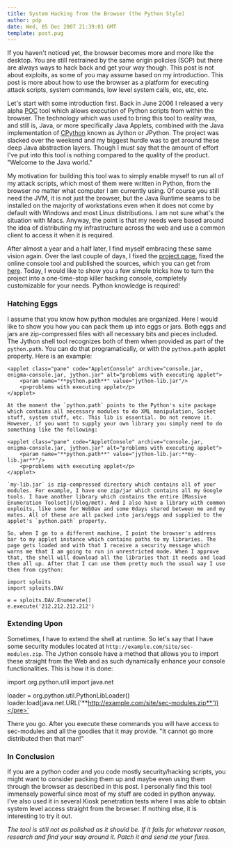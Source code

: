 ```yaml
---
title: System Hacking from the Browser (the Python Style)
author: pdp
date: Wed, 05 Dec 2007 21:39:01 GMT
template: post.pug
---
```


If you haven't noticed yet, the browser becomes more and more like the desktop. You are still restrained by the same origin policies (SOP) but there are always ways to hack back and get your way though. This post is not about exploits, as some of you may assume based on my introduction. This post is more about how to use the browser as a platform for executing attack scripts, system commands, low level system calls, etc, etc, etc.

Let's start with some introduction first. Back in June 2006 I released a very alpha [POC](/blog/jython-shell/) tool which allows execution of Python scripts from within the browser. The technology which was used to bring this tool to reality was, and still is, Java, or more specifically Java Applets, combined with the Java implementation of [CPython](http://www.python.org) known as Jython or JPython. The project was slacked over the weekend and my biggest hurdle was to get around these deep Java abstraction layers. Though I must say that the amount of effort I've put into this tool is nothing compared to the quality of the product. "Welcome to the Java world."

My motivation for building this tool was to simply enable myself to run all of my attack scripts, which most of them were written in Python, from the browser no matter what computer I am currently using. Of course you still need the JVM, it is not just the browser, but the Java Runtime seams to be installed on the majority of workstations even when it does not come by default with Windows and most Linux distributions. I am not sure what's the situation with Macs. Anyway, the point is that my needs were based around the idea of distributing my infrastructure across the web and use a common client to access it when it is required.

After almost a year and a half later, I find myself embracing these same vision again. Over the last couple of days, I fixed the [project page](/blog/jython-shell/), fixed the online console tool and published the sources, which you can get from [here](http://code.google.com/p/jythonshell/). Today, I would like to show you a few simple tricks how to turn the project into a one-time-stop killer hacking console, completely customizable for your needs. Python knowledge is required!

### Hatching Eggs

I assume that you know how python modules are organized. Here I would like to show you how you can pack them up into eggs or jars. Both eggs and jars are zip-compressed files with all necessary bits and pieces included. The Jython shell tool recognizes both of them when provided as part of the `python.path`. You can do that programatically, or with the `python.path` applet property. Here is an example:

    <applet class="pane" code="AppletConsole" archive="console.jar, enigma-console.jar, jython.jar" alt="problems with executing applet">
    	<param name="**python.path**" value="jython-lib.jar"/>
    	<p>problems with executing applet</p>
    </applet>

    At the moment the `python.path` points to the Python's site package which contains all necessary modules to do XML manipulation, Socket stuff, system stuff, etc. This lib is essential. Do not remove it. However, if you want to supply your own library you simply need to do something like the following:

    <applet class="pane" code="AppletConsole" archive="console.jar, enigma-console.jar, jython.jar" alt="problems with executing applet">
    	<param name="**python.path**" value="jython-lib.jar:**my-lib.jar**"/>
    	<p>problems with executing applet</p>
    </applet>

    `my-lib.jar` is zip-compressed directory which contains all of your modules. For example, I have one zip/jar which contains all my Google tools. I have another library which contains the entire [Massive Enumeration Toolset](/blog/met). And I also have a library with common exploits, like some for WebDav and some 0days shared between me and my mates. All of these are all packed into jars/eggs and supplied to the applet's `python.path` property.

    So, when I go to a different machine, I point the browser's address bar to my applet instance which contains paths to my libraries. The page gets loaded and with that I receive a security message which warns me that I am going to run in unrestricted mode. When I approve that, the shell will download all the libraries that it needs and load them all up. After that I can use them pretty much the usual way I use them from cpython:

    import sploits
    import sploits.DAV

    e = sploits.DAV.Enumerate()
    e.execute('212.212.212.212')

### Extending Upon

Sometimes, I have to extend the shell at runtime. So let's say that I have some security modules located at `http://example.com/site/sec-modules.zip`. The Jython console have a method that allows you to import these straight from the Web and as such dynamically enhance your console functionalities. This is how it is done:

import org.python.util
import java.net

loader = org.python.util.PythonLibLoader()
loader.load(java.net.URL('**http://example.com/site/sec-modules.zip**'))</pre>`

There you go. After you execute these commands you will have access to sec-modules and all the goodies that it may provide. "It cannot go more distributed then that man!"

### In Conclusion

If you are a python coder and you code mostly security/hacking scripts, you might want to consider packing them up and maybe even using them through the browser as described in this post. I personally find this tool immensely powerful since most of my stuff are coded in python anyway. I've also used it in several Kiosk penetration tests where I was able to obtain system level access straight from the browser. If nothing else, it is interesting to try it out.

_The tool is still not as polished as it should be. If it fails for whatever reason, research and find your way around it. Patch it and send me your fixes._
